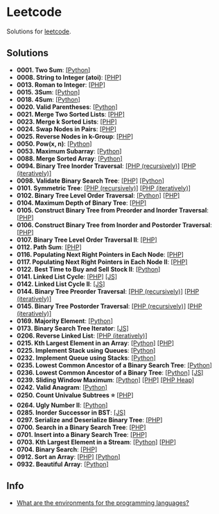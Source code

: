 # Leetcode

Solutions for [leetcode](https://leetcode.com/).

## Solutions

- **0001. Two Sum**: [[Python]](./python/solutions/s0001_two_sum.py)
- **0008. String to Integer (atoi)**: [[PHP]](./php/src/0008_string_to_integer_(atoi).php)
- **0013. Roman to Integer**: [[PHP]](./php/src/0013_roman_to_integer.php)
- **0015. 3Sum**: [[Python]](./python/solutions/s0015_3Sum.py)
- **0018. 4Sum**: [[Python]](./python/solutions/s0018_4Sum.py)
- **0020. Valid Parentheses**: [[Python]](./python/solutions/s0020_valid_parentheses.py)
- **0021. Merge Two Sorted Lists**: [[PHP]](./php/src/0021_merge_two_sorted_lists.php)
- **0023. Merge k Sorted Lists**: [[PHP]](./php/src/0023_merge_k_sorted_lists.php)
- **0024. Swap Nodes in Pairs**: [[PHP]](./php/src/0024_swap_nodes_in_pairs.php)
- **0025. Reverse Nodes in k-Group**: [[PHP]](./php/src/0025_reverse_nodes_in_k_group.php) 
- **0050. Pow(x, n)**: [[Python]](./python/solutions/s0050_Pow_x_n.py)
- **0053. Maximum Subarray**: [[Python]](./python/solutions/s0053_maximum_subarray.py)
- **0088. Merge Sorted Array**: [[Python]](./python/solutions/s0088_merge_sorted_array.py)
- **0094. Binary Tree Inorder Traversal**: [[PHP (recursively)]](./php/src/0094_binary_tree_inorder_traversal_recursively.php) [[PHP (iteratively)]](./php/src/0094_binary_tree_inorder_traversal_iteratively.php)
- **0098. Validate Binary Search Tree**: [[PHP]](./php/src/0098_validate_binary_search_tree.php) [[Python]](./python/solutions/s0098_validate_binary_search_tree.py)
- **0101. Symmetric Tree**: [[PHP (recursively)]](./php/src/0101_symmetric_tree_recursively.php) [[PHP (iteratively)]](./php/src/0101_symmetric_tree_iteratively.php)
- **0102. Binary Tree Level Order Traversal**: [[Python]](./python/solutions/s0102_Binary_Tree_Level_Order_Traversal.py) [[PHP]](./php/src/0102_binary_tree_level_order_traversal.php)
- **0104. Maximum Depth of Binary Tree**: [[PHP]](./php/src/0104_maximum_depth_of_binary_tree.php)
- **0105. Construct Binary Tree from Preorder and Inorder Traversal**: [[PHP]](./php/src/0105_construct_binary_tree_from_preorder_and_inorder_traversal.php)
- **0106. Construct Binary Tree from Inorder and Postorder Traversal**: [[PHP]](./php/src/0106_construct_binary_tree_from_inorder_and_postorder_traversal.php)
- **0107. Binary Tree Level Order Traversal II**: [[PHP]](./php/src/0107_binary_tree_level_order_traversal_II.php)
- **0112. Path Sum**: [[PHP]](./php/src/0112_path_sum.php)
- **0116. Populating Next Right Pointers in Each Node**: [[PHP]](./php/src/0116_populating_next_right_pointers_in_each_node_a1.php)
- **0117. Populating Next Right Pointers in Each Node II**: [[PHP]](./php/src/0117_populating_next_right_pointers_in_each_node_ii.php)
- **0122. Best Time to Buy and Sell Stock II**: [[Python]](./python/solutions/s0122_Best_Time_to_Buy_and_Sell_Stock_II.py)
- **0141. Linked List Cycle**: [[PHP]](./php/src/0141_linked_list_cycle.php) [[JS]](./js/src/0141_linked_list_cycle.js)
- **0142. Linked List Cycle II**: [[JS]](./js/src/0142_linked_list_cycle_II.js)
- **0144. Binary Tree Preorder Traversal**: [[PHP (recursively)]](./php/src/0144_binary_tree_preorder_traversal_recursively.php) [[PHP (iteratively)]](./php/src/0144_binary_tree_preorder_traversal_iteratively.php)
- **0145. Binary Tree Postorder Traversal**: [[PHP (recursively)]](./php/src/0145_binary_tree_postorder_traversal_recursively.php) [[PHP (iteratively)]](./php/src/0145_binary_tree_postorder_traversal_iteratively.php)
- **0169. Majority Element**: [[Python]](./python/solutions/s0169_majority_element.py)
- **0173. Binary Search Tree Iterator**: [[JS]](./js/src/0173_binary_search_tree_iterator.js)
- **0206. Reverse Linked List**: [[PHP (iteratively)]](./php/src/0206_reverse_linked_list_iteratively.php)
- **0215. Kth Largest Element in an Array**: [[Python]](./python/solutions/s0215_kth_largest_element_in_an_array.py) [[PHP]](./php/src/0215_kth_largest_element_in_an_array.php)
- **0225. Implement Stack using Queues**: [[Python]](./python/solutions/s0225_implement_stack_using_queues.py)
- **0232. Implement Queue using Stacks**: [[Python]](./python/solutions/s0232_implement_queue_using_stacks.py)
- **0235. Lowest Common Ancestor of a Binary Search Tree**: [[Python]](./python/solutions/s0235_Lowest_Common_Ancestor_of_a_Binary_Search_Tree.py)
- **0236. Lowest Common Ancestor of a Binary Tree**: [[Python]](./python/solutions/s0236_Lowest_Common_Ancestor_of_a_Binary_Tree.py) [[JS]](./js/src/0236_lowest_common_ancestor_of_a_binary_tree_a1.js)
- **0239. Sliding Window Maximum**: [[Python]](./python/solutions/s0239_sliding_window_maximum.py) [[PHP]](./php/src/0239_sliding_window_maximum.php) [[PHP Heap]](./php/src/0239_sliding_window_maximum_heap.php)
- **0242. Valid Anagram**: [[Python]](./python/solutions/s0242_valid_anagram.py)
- **0250. Count Univalue Subtrees :star:** [[PHP]](./php/src/0250_count_univalue_subtrees.php)
- **0264. Ugly Number II**: [[Python]](./python/solutions/s0264_ugly_number_II.py)
- **0285. Inorder Successor in BST**: [[JS]](./js/src/0285_inorder_successor_in_BST.js)
- **0297. Serialize and Deserialize Binary Tree**: [[PHP]](./php/src/0297_serialize_and_deserialize_binary_tree.php)
- **0700. Search in a Binary Search Tree**: [[PHP]](./php/src/0700_search_in_a_binary_search_tree.php)
- **0701. Insert into a Binary Search Tree**: [[PHP]](./php/src/0701_insert_into_a_binary_search_tree.php)
- **0703. Kth Largest Element in a Stream**: [[Python]](./python/solutions/s0703_kth_largest_element_in_a_stream.py) [[PHP]](./php/src/0703_kth_largest_element_in_a_stream.php)
- **0704. Binary Search**: [[PHP]](./php/src/0704_binary_search.php)
- **0912. Sort an Array**: [[PHP]](./php/src/0912_sort_an_array.php) [[Python]](./python/solutions/s0912_sort_an_array.py)
- **0932. Beautiful Array**: [[Python]](./python/solutions/s0932_beautiful_array.py)

## Info

- [What are the environments for the programming languages?](https://support.leetcode.com/hc/en-us/articles/360011833974-What-are-the-environments-for-the-programming-languages)
